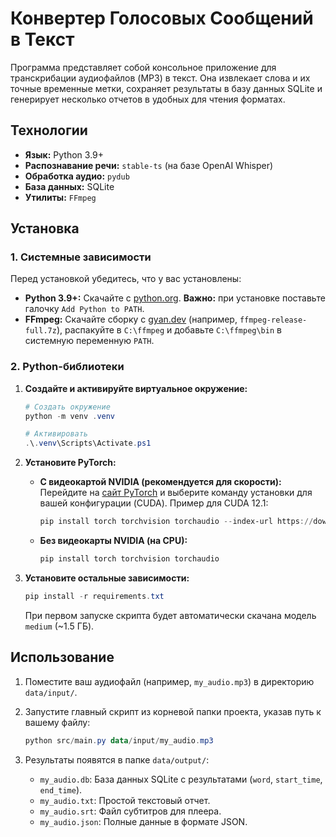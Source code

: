 # Конвертер Голосовых Сообщений в Текст

Программа представляет собой консольное приложение для транскрибации аудиофайлов (MP3) в текст. Она извлекает слова и их точные временные метки, сохраняет результаты в базу данных SQLite и генерирует несколько отчетов в удобных для чтения форматах.

## Технологии

- **Язык:** Python 3.9+
- **Распознавание речи:** `stable-ts` (на базе OpenAI Whisper)
- **Обработка аудио:** `pydub`
- **База данных:** SQLite
- **Утилиты:** `FFmpeg`

## Установка

### 1. Системные зависимости

Перед установкой убедитесь, что у вас установлены:

- **Python 3.9+:** Скачайте с [python.org](https://www.python.org/downloads/windows/). **Важно:** при установке поставьте галочку `Add Python to PATH`.
- **FFmpeg:** Скачайте сборку с [gyan.dev](https://www.gyan.dev/ffmpeg/builds/) (например, `ffmpeg-release-full.7z`), распакуйте в `C:\ffmpeg` и добавьте `C:\ffmpeg\bin` в системную переменную `PATH`.

### 2. Python-библиотеки

1.  **Создайте и активируйте виртуальное окружение:**
    ```powershell
    # Создать окружение
    python -m venv .venv

    # Активировать
    .\.venv\Scripts\Activate.ps1
    ```

2.  **Установите PyTorch:**
    - **С видеокартой NVIDIA (рекомендуется для скорости):**
      Перейдите на [сайт PyTorch](https://pytorch.org/get-started/locally/) и выберите команду установки для вашей конфигурации (CUDA).
      Пример для CUDA 12.1:
      ```powershell
      pip install torch torchvision torchaudio --index-url https://download.pytorch.org/whl/cu121
      ```
    - **Без видеокарты NVIDIA (на CPU):**
      ```powershell
      pip install torch torchvision torchaudio
      ```

3.  **Установите остальные зависимости:**
    ```powershell
    pip install -r requirements.txt
    ```
    При первом запуске скрипта будет автоматически скачана модель `medium` (~1.5 ГБ).

## Использование

1.  Поместите ваш аудиофайл (например, `my_audio.mp3`) в директорию `data/input/`.

2.  Запустите главный скрипт из корневой папки проекта, указав путь к вашему файлу:
    ```powershell
    python src/main.py data/input/my_audio.mp3
    ```

3.  Результаты появятся в папке `data/output/`:
    - `my_audio.db`: База данных SQLite с результатами (`word`, `start_time`, `end_time`).
    - `my_audio.txt`: Простой текстовый отчет.
    - `my_audio.srt`: Файл субтитров для плеера.
    - `my_audio.json`: Полные данные в формате JSON.
